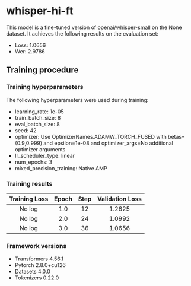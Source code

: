 # whisper-hi-ft

This model is a fine-tuned version of [openai/whisper-small](https://huggingface.co/openai/whisper-small) on the None dataset.
It achieves the following results on the evaluation set:
- Loss: 1.0656
- Wer: 2.9786

## Training procedure

### Training hyperparameters

The following hyperparameters were used during training:
- learning_rate: 1e-05
- train_batch_size: 8
- eval_batch_size: 8
- seed: 42
- optimizer: Use OptimizerNames.ADAMW_TORCH_FUSED with betas=(0.9,0.999) and epsilon=1e-08 and optimizer_args=No additional optimizer arguments
- lr_scheduler_type: linear
- num_epochs: 3
- mixed_precision_training: Native AMP

### Training results

| Training Loss | Epoch | Step | Validation Loss |
|:-------------:|:-----:|:----:|:---------------:|
| No log        | 1.0   | 12   | 1.2625          |
| No log        | 2.0   | 24   | 1.0992          |
| No log        | 3.0   | 36   | 1.0656          |


### Framework versions

- Transformers 4.56.1
- Pytorch 2.8.0+cu126
- Datasets 4.0.0
- Tokenizers 0.22.0
